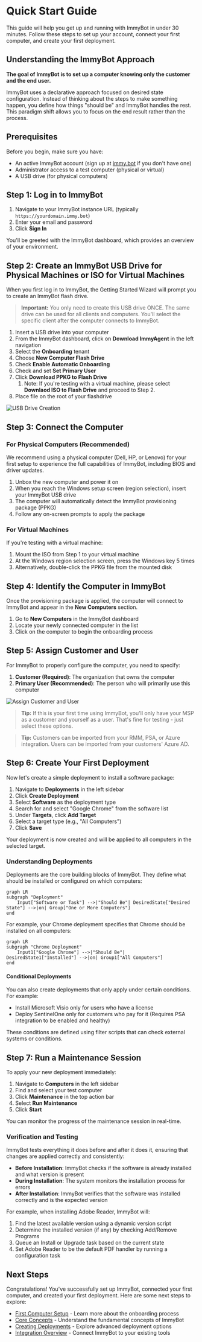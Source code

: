 # Quick Start Guide

This guide will help you get up and running with ImmyBot in under 30 minutes. Follow these steps to set up your account, connect your first computer, and create your first deployment.

## Understanding the ImmyBot Approach

**The goal of ImmyBot is to set up a computer knowing only the customer and the end user.**

ImmyBot uses a declarative approach focused on desired state configuration. Instead of thinking about the steps to make something happen, you define how things "should be" and ImmyBot handles the rest. This paradigm shift allows you to focus on the end result rather than the process.

## Prerequisites

Before you begin, make sure you have:
- An active ImmyBot account (sign up at [immy.bot](https://www.immy.bot/pricing/) if you don't have one)
- Administrator access to a test computer (physical or virtual)
- A USB drive (for physical computers)

## Step 1: Log in to ImmyBot

1. Navigate to your ImmyBot instance URL (typically `https://yourdomain.immy.bot`)
2. Enter your email and password
3. Click **Sign In**

You'll be greeted with the ImmyBot dashboard, which provides an overview of your environment.

<!--    -->
## Step 2: Create an ImmyBot USB Drive for Physical Machines or ISO for Virtual Machines

When you first log in to ImmyBot, the Getting Started Wizard will prompt you to create an ImmyBot flash drive.

> **Important:** You only need to create this USB drive ONCE. The same drive can be used for all clients and computers. You'll select the specific client after the computer connects to ImmyBot.

1. Insert a USB drive into your computer
2. From the ImmyBot dashboard, click on **Download ImmyAgent** in the left navigation
3. Select the **Onboarding** tenant
4. Choose **New Computer Flash Drive**
5. Check **Enable Automatic Onboarding**
6. Check and set **Set Primary User**
7. Click **Download PPKG to Flash Drive**
   1. Note: If you're testing with a virtual machine, please select **Downlaod ISO to Flash Drive** and proceed to Step 2.
8. Place file on the root of your flashdrive

![USB Drive Creation](/Documentation/HowToGuides/FirstComputerSetup.png)

## Step 3: Connect the Computer

### For Physical Computers (Recommended)

We recommend using a physical computer (Dell, HP, or Lenovo) for your first setup to experience the full capabilities of ImmyBot, including BIOS and driver updates.

1. Unbox the new computer and power it on
2. When you reach the Windows setup screen (region selection), insert your ImmyBot USB drive
3. The computer will automatically detect the ImmyBot provisioning package (PPKG)
4. Follow any on-screen prompts to apply the package

### For Virtual Machines

If you're testing with a virtual machine:

1. Mount the ISO from Step 1 to your virtual machine
2. At the Windows region selection screen, press the Windows key 5 times
3. Alternatively, double-click the PPKG file from the mounted disk

## Step 4: Identify the Computer in ImmyBot

Once the provisioning package is applied, the computer will connect to ImmyBot and appear in the **New Computers** section.

1. Go to **New Computers** in the ImmyBot dashboard
2. Locate your newly connected computer in the list
3. Click on the computer to begin the onboarding process

## Step 5: Assign Customer and User

For ImmyBot to properly configure the computer, you need to specify:

1. **Customer (Required)**: The organization that owns the computer
2. **Primary User (Recommended)**: The person who will primarily use this computer

![Assign Customer and User](/Documentation/GettingStarted/OnboardingForm.png)

> **Tip:** If this is your first time using ImmyBot, you'll only have your MSP as a customer and yourself as a user. That's fine for testing - just select these options.

> **Tip:** Customers can be imported from your RMM, PSA, or Azure integration. Users can be imported from your customers' Azure AD.
<!--    -->

## Step 6: Create Your First Deployment

Now let's create a simple deployment to install a software package:

1. Navigate to **Deployments** in the left sidebar
2. Click **Create Deployment**
3. Select **Software** as the deployment type
4. Search for and select "Google Chrome" from the software list
5. Under **Targets**, click **Add Target**
6. Select a target type (e.g., "All Computers")
7. Click **Save**

Your deployment is now created and will be applied to all computers in the selected target.

### Understanding Deployments

Deployments are the core building blocks of ImmyBot. They define what should be installed or configured on which computers:

```mermaid
graph LR
subgraph "Deployment"
    Input["Software or Task"] -->|"Should Be"| DesiredState["Desired State"] -->|on| Group["One or More Computers"]
end
```

For example, your Chrome deployment specifies that Chrome should be installed on all computers:

```mermaid
graph LR
subgraph "Chrome Deployment"
    Input1["Google Chrome"] -->|"Should Be"| DesiredState1["Installed"] -->|on| Group1["All Computers"]
end
```

#### Conditional Deployments

You can also create deployments that only apply under certain conditions. For example:
- Install Microsoft Visio only for users who have a license
- Deploy SentinelOne only for customers who pay for it (Requires PSA integration to be enabled and healthy)

These conditions are defined using filter scripts that can check external systems or conditions.

## Step 7: Run a Maintenance Session

To apply your new deployment immediately:

1. Navigate to **Computers** in the left sidebar
2. Find and select your test computer
3. Click **Maintenance** in the top action bar
4. Select **Run Maintenance**
5. Click **Start**

You can monitor the progress of the maintenance session in real-time.

### Verification and Testing

ImmyBot tests everything it does before and after it does it, ensuring that changes are applied correctly and consistently:

- **Before Installation**: ImmyBot checks if the software is already installed and what version is present
- **During Installation**: The system monitors the installation process for errors
- **After Installation**: ImmyBot verifies that the software was installed correctly and is the expected version

For example, when installing Adobe Reader, ImmyBot will:
1. Find the latest available version using a dynamic version script
2. Determine the installed version (if any) by checking Add/Remove Programs
3. Queue an Install or Upgrade task based on the current state
4. Set Adobe Reader to be the default PDF handler by running a configuration task

## Next Steps

Congratulations! You've successfully set up ImmyBot, connected your first computer, and created your first deployment. Here are some next steps to explore:

- [First Computer Setup](/Documentation/HowToGuides/onboarding.md.md) - Learn more about the onboarding process
- [Core Concepts](/Documentation/GettingStarted/core-concepts.md) - Understand the fundamental concepts of ImmyBot
- [Creating Deployments](/Documentation/HowToGuides/creating-managing-deployments.md) - Explore advanced deployment options
- [Integration Overview](/Documentation/Integrations//integration-overview.md) - Connect ImmyBot to your existing tools

